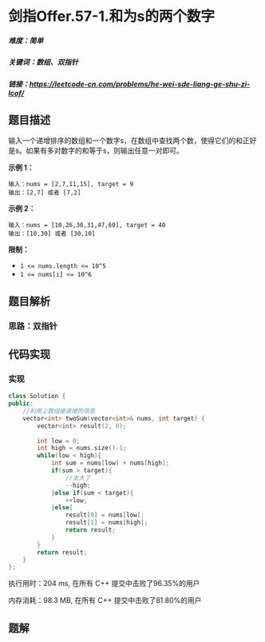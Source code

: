# 剑指Offer.57-1.和为s的两个数字

##### 难度：简单

##### 关键词：数组、双指针

##### 链接：https://leetcode-cn.com/problems/he-wei-sde-liang-ge-shu-zi-lcof/

## 题目描述

输入一个递增排序的数组和一个数字s，在数组中查找两个数，使得它们的和正好是s。如果有多对数字的和等于s，则输出任意一对即可。

**示例 1：**

```
输入：nums = [2,7,11,15], target = 9
输出：[2,7] 或者 [7,2]
```

**示例 2：**

```
输入：nums = [10,26,30,31,47,60], target = 40
输出：[10,30] 或者 [30,10]
```

**限制：**

- `1 <= nums.length <= 10^5`
- `1 <= nums[i] <= 10^6`

## 题目解析

### 思路：双指针

## 代码实现

### 实现

```c++
class Solution {
public:
    //利用上数组是递增的信息
    vector<int> twoSum(vector<int>& nums, int target) {
        vector<int> result(2, 0);
        
        int low = 0;
        int high = nums.size()-1;
        while(low < high){
            int sum = nums[low] + nums[high];
            if(sum > target){
                //太大了
                --high;
            }else if(sum < target){
                ++low;
            }else{
                result[0] = nums[low];
                result[1] = nums[high];
                return result;
            }
        }
        return result;
    }
};
```

执行用时：204 ms, 在所有 C++ 提交中击败了96.35%的用户

内存消耗：98.3 MB, 在所有 C++ 提交中击败了81.80%的用户

## 题解

